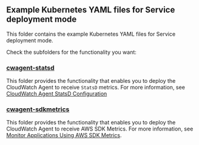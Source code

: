 ## Example Kubernetes YAML files for Service deployment mode

This folder contains the example Kubernetes YAML files for Service deployment mode.

Check the subfolders for the functionality you want:

### [cwagent-statsd](cwagent-statsd)
This folder provides the functionality that enables you to deploy the CloudWatch Agent to receive `StatsD` metrics. For more information, see [CloudWatch Agent StatsD Configuration](https://docs.aws.amazon.com/AmazonCloudWatch/latest/monitoring/CloudWatch-Agent-custom-metrics-statsd.html)

### [cwagent-sdkmetrics](cwagent-sdkmetrics)
This folder provides the functionality that enables you to deploy the CloudWatch Agent to receive AWS SDK Metrics. For more information, see [Monitor Applications Using AWS SDK Metrics](https://docs.aws.amazon.com/AmazonCloudWatch/latest/monitoring/CloudWatch-Agent-SDK-Metrics.html).

